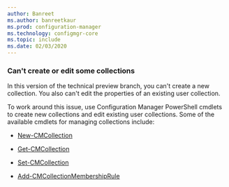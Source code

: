 ```yaml
---
author: Banreet
ms.author: banreetkaur
ms.prod: configuration-manager
ms.technology: configmgr-core
ms.topic: include
ms.date: 02/03/2020
---
```


### <a name="ki_coll"></a> Can't create or edit some collections

<!--6197183-->
In this version of the technical preview branch, you can't create a new collection. You also can't edit the properties of an existing user collection.

To work around this issue, use Configuration Manager PowerShell cmdlets to create new collections and edit existing user collections. Some of the available cmdlets for managing collections include:

- [New-CMCollection](/powershell/module/configurationmanager/new-cmcollection)

- [Get-CMCollection](/powershell/module/configurationmanager/get-cmcollection)

- [Set-CMCollection](/powershell/module/configurationmanager/set-cmcollection#related-links)

- [Add-CMCollectionMembershipRule](/powershell/module/configurationmanager/add-cmcollectionmembershiprule)